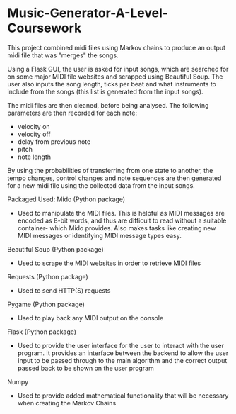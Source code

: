 # Music-Generator-A-Level-Coursework

This project combined midi files using Markov chains to produce an output midi file that was "merges" the songs. 

Using a Flask GUI, the user is asked for input songs, which are searched for on some major MIDI file websites and scrapped using Beautiful Soup. The user also inputs the song length, ticks per beat and what instruments to include from the songs (this list is generated from the input songs).

The midi files are then cleaned, before being analysed. The following parameters are then recorded for each note:

- velocity on
- velocity off
- delay from previous note
- pitch
- note length

By using the probabilities of transferring from one state to another, the tempo changes, control changes and note sequences are then generated for a new midi file using the collected data from the input songs. 

Packaged Used:
Mido (Python package)
- Used to manipulate the MIDI files. This is helpful as MIDI messages are encoded as 8-bit words, and thus are difficult to read without a suitable container- which Mido   provides. Also makes tasks like creating new MIDI messages or identifying MIDI message types easy. 

Beautiful Soup (Python package)
- Used to scrape the MIDI websites in order to retrieve MIDI files 

Requests (Python package)
- Used to send HTTP(S) requests 

Pygame (Python package) 
- Used to play back any MIDI output on the console 

Flask (Python package)
- Used to provide the user interface for the user to interact with the user program. It provides an interface between the backend to allow the user input to be passed through to the main algorithm and the correct output passed back to be shown on the user program

Numpy
- Used to provide added mathematical functionality that will be necessary when creating the Markov Chains
